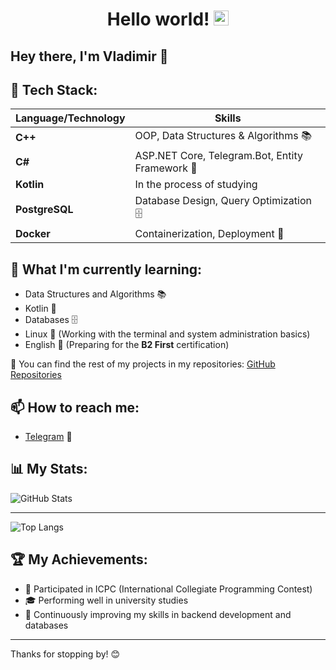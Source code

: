 # <h1 align="center"> Hello world!&nbsp;<img src="https://github.com/TheDudeThatCode/TheDudeThatCode/blob/master/Assets/Earth.gif" width="24px"></h1>
## Hey there, I'm Vladimir 👋  


## 🚀 Tech Stack:
| Language/Technology | Skills |
|---------------------|--------|
| **C++**            | OOP, Data Structures & Algorithms 📚 |
| **C#**             | ASP.NET Core, Telegram.Bot, Entity Framework 🔧 |
| **Kotlin**         | In the process of studying |
| **PostgreSQL**     | Database Design, Query Optimization 🗄️ |
| **Docker**         | Containerization, Deployment 🐳 |


## 🌱 What I'm currently learning:  
- Data Structures and Algorithms 📚  
- Kotlin 🔧  
- Databases 🗄️  
- Linux 🐧 (Working with the terminal and system administration basics)  
- English 🏅 (Preparing for the **B2 First** certification)  


📌 You can find the rest of my projects in my repositories: [GitHub Repositories](https://github.com/leandoero?tab=repositories)  


## 📫 How to reach me:
- [Telegram](https://t.me/leandoero) 💬  


## 📊 My Stats:
![GitHub Stats](https://github-readme-stats-git-masterrstaa-rickstaa.vercel.app/api?username=leandoero&show_icons=true&count_private=true&hide=prs&theme=merko&cache_seconds=1800)

---
![Top Langs](https://github-readme-stats.vercel.app/api/top-langs/?username=leandoero&langs_count=8&theme=merko&cache_seconds=1800)


## 🏆 My Achievements:  
- 🤖 Participated in ICPC (International Collegiate Programming Contest)  
- 🎓 Performing well in university studies  
- 📌 Continuously improving my skills in backend development and databases  


---
Thanks for stopping by! 😊  
